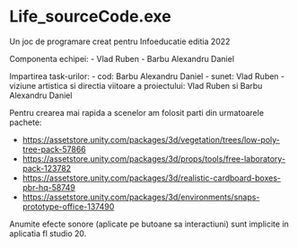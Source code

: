 # Life_sourceCode.exe
Un joc de programare creat pentru Infoeducatie editia 2022

Componenta echipei:
	- Vlad Ruben
	- Barbu Alexandru Daniel

Impartirea task-urilor:
	- cod: Barbu Alexandru Daniel
	- sunet: Vlad Ruben
	- viziune artistica si directia viitoare a proiectului: Vlad Ruben si Barbu Alexandru Daniel

Pentru crearea mai rapida a scenelor am folosit parti din urmatoarele pachete:
  - https://assetstore.unity.com/packages/3d/vegetation/trees/low-poly-tree-pack-57866
  - https://assetstore.unity.com/packages/3d/props/tools/free-laboratory-pack-123782
  - https://assetstore.unity.com/packages/3d/realistic-cardboard-boxes-pbr-hq-58749
  - https://assetstore.unity.com/packages/3d/environments/snaps-prototype-office-137490

Anumite efecte sonore (aplicate pe butoane sa interactiuni) sunt implicite in aplicatia fl studio 20.